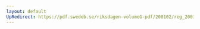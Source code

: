 ```yaml
---
layout: default
UpRedirect: https://pdf.swedeb.se/riksdagen-volumeG-pdf/200102/reg_200102/reg_200102_0569.pdf
---
```

